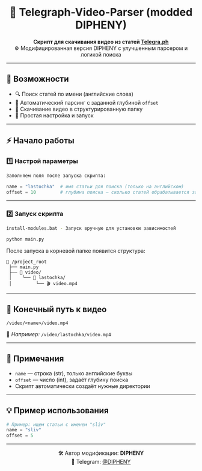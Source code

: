 <h1 align="center">🎥 Telegraph-Video-Parser (modded DIPHENY)</h1>

<p align="center">
  <b>Скрипт для скачивания видео из статей <a href="https://telegra.ph" target="_blank">Telegra.ph</a></b><br>
  ⚙️ Модифицированная версия DIPHENY с улучшенным парсером и логикой поиска
</p>

---

## 🚀 Возможности

* 🔍 Поиск статей по имени (английские слова)
* 📅 Автоматический парсинг с заданной глубиной `offset`
* 💾 Скачивание видео в структурированную папку
* 🧩 Простая настройка и запуск

---

## ⚡ Начало работы

### 1️⃣ Настрой параметры

```python
Заполняем поля после запуска скрипта:

name = "lastochka"  # имя статьи для поиска (только на английском)
offset = 10         # глубина поиска — сколько статей обрабатывается за день
```

---

### 2️⃣ Запуск скрипта

```bash
install-modules.bat - Запуск вручную для установки зависимостей
```
```bash
python main.py
```

После запуска в корневой папке появится структура:

```
📁 /project_root
 ├── main.py
 ├── 📁 video/
 │    └── 📁 lastochka/
 │         └── 🎬 video.mp4
```

---

## 📂 Конечный путь к видео

```
/video/<name>/video.mp4
```

📌 *Например:*
`/video/lastochka/video.mp4`

---

## 🧠 Примечания

* `name` — строка (str), только английские буквы
* `offset` — число (int), задаёт глубину поиска
* Скрипт автоматически создаёт нужные директории

---

## 💡 Пример использования

```python
# Пример: ищем статьи с именем "sliv"
name = "sliv"
offset = 5
```

---

<p align="center">
  🛠 Автор модификации: <b>DIPHENY</b><br>
  💬 Telegram: <a href="https://t.me/@DIPHENY" target="_blank">@DIPHENY</a><br>
</p>
